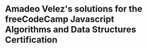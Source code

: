# Amadeo Velez's solutions for the freeCodeCamp Javascript Algorithms and Data Structures Certification
